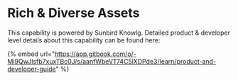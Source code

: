 # Rich & Diverse Assets

This capability is powered by Sunbird Knowlg. Detailed product & developer level details about this capability can be found here:

{% embed url="https://app.gitbook.com/o/-Mi9QwJlsfb7xuxTBc0J/s/aanfWbeVT74C5lXDPde3/learn/product-and-developer-guide" %}
